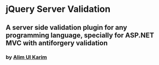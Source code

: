 # jQuery Server Validation
## A server side validation plugin for any programming language, specially for ASP.NET MVC with antiforgery validation
### by [Alim Ul Karim](http://alimkarim.com "Alim Ul Karim")

